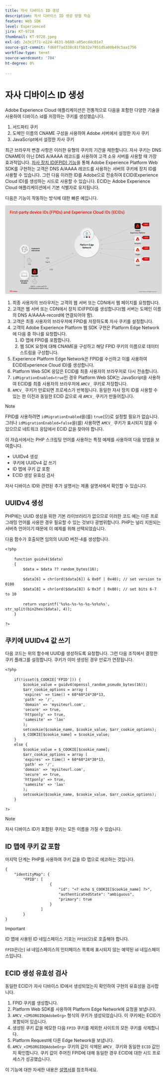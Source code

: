 ```yaml
---
title: 자사 디바이스 ID 생성
description: 자사 디바이스 ID 생성 방법 학습
feature: Web SDK
level: Experienced
jira: KT-9728
thumbnail: KT-9728.jpeg
exl-id: 2e3c1f71-e224-4631-b680-a05ecd4c01e7
source-git-commit: fd60f7ad338c81f5b32e7951d5a00b49c5aa1756
workflow-type: tm+mt
source-wordcount: '704'
ht-degree: 0%

---
```


# 자사 디바이스 ID 생성

Adobe Experience Cloud 애플리케이션은 전통적으로 다음을 포함한 다양한 기술을 사용하여 디바이스 id를 저장하는 쿠키를 생성했습니다.

1. 서드파티 쿠키
1. 도메인 이름의 CNAME 구성을 사용하여 Adobe 서버에서 설정한 자사 쿠키
1. JavaScript에서 설정한 자사 쿠키

최근 브라우저 변경 사항은 이러한 유형의 쿠키의 기간을 제한합니다. 자사 쿠키는 DNS CNAME이 아닌 DNS A/AAAA 레코드를 사용하여 고객 소유 서버를 사용할 때 가장 효과적입니다. [자사 장치 ID(FPID) 기능](https://experienceleague.adobe.com/ko/docs/experience-platform/web-sdk/identity/first-party-device-ids)을 통해 Adobe Experience Platform Web SDK를 구현하는 고객은 DNS A/AAAA 레코드를 사용하는 서버의 쿠키에 장치 ID를 사용할 수 있습니다. 그런 다음 이러한 ID를 Adobe으로 전송하여 ECID(Experience Cloud ID)를 생성하는 시드로 사용할 수 있습니다. ECID는 Adobe Experience Cloud 애플리케이션에서 기본 식별자로 유지됩니다.

다음은 기능이 작동하는 방식에 대한 빠른 예입니다.

![자사 장치 ID(FPID) 및 Experience Cloud ID(ECID)](../assets/kt-9728.png)

1. 최종 사용자의 브라우저는 고객의 웹 서버 또는 CDN에서 웹 페이지를 요청합니다.
1. 고객은 웹 서버 또는 CDN에서 장치 ID(FPID)를 생성합니다(웹 서버는 도메인 이름의 DNS A/AAAA-record에 연결되어야 함).
1. 고객은 최종 사용자의 브라우저에 FPID를 저장하도록 자사 쿠키를 설정합니다.
1. 고객의 Adobe Experience Platform 웹 SDK 구현은 Platform Edge Network에 다음 중 하나를 요청합니다.
   1. ID 맵에 FPID를 포함합니다.
   1. 웹 SDK 요청에 대해 CNAME을 구성하고 해당 FPID 쿠키의 이름으로 데이터 스트림을 구성합니다.
1. Experience Platform Edge Network은 FPID를 수신하고 이를 사용하여 ECID(Experience Cloud ID)를 생성합니다.
1. Platform Web SDK 응답은 ECID를 최종 사용자의 브라우저로 다시 전송합니다.
1. `idMigrationEnabled=true`인 경우 Platform Web SDK는 JavaScript을 사용하여 ECID를 최종 사용자의 브라우저에 `AMCV_` 쿠키로 저장합니다.
1. `AMCV_` 쿠키가 만료되면 프로세스가 반복됩니다. 동일한 자사 장치 ID를 사용할 수 있는 한 이전과 동일한 ECID 값으로 새 `AMCV_` 쿠키가 만들어집니다.

>[!NOTE]
>
>FPID를 사용하려면 `idMigrationEnabled`을(를) `true`(으)로 설정할 필요가 없습니다. 그러나 `idMigrationEnabled=false`을(를) 사용하면 `AMCV_` 쿠키가 표시되지 않을 수 있으므로 네트워크 응답에서 ECID 값을 찾아야 합니다.


이 자습서에서는 PHP 스크립팅 언어를 사용하는 특정 예제를 사용하여 다음 방법을 보여줍니다.

* UUIDv4 생성
* 쿠키에 UUIDv4 값 쓰기
* ID 맵에 쿠키 값 포함
* ECID 생성 유효성 검사

자사 디바이스 ID와 관련된 추가 설명서는 제품 설명서에서 확인할 수 있습니다.

## UUIDv4 생성

PHP에는 UUID 생성을 위한 기본 라이브러리가 없으므로 이러한 코드 예는 다른 프로그래밍 언어를 사용한 경우 필요할 수 있는 것보다 광범위합니다. PHP는 널리 지원되는 서버측 언어이기 때문에 이 예제를 위해 선택되었습니다.


다음 함수가 호출되면 임의의 UUID 버전-4를 생성합니다.

```
<?php
    
    function guidv4($data)
    {
        $data = $data ?? random_bytes(16);

        $data[6] = chr(ord($data[6]) & 0x0f | 0x40); // set version to 0100
        $data[8] = chr(ord($data[8]) & 0x3f | 0x80); // set bits 6-7 to 10

        return vsprintf('%s%s-%s-%s-%s-%s%s%s', str_split(bin2hex($data), 4));
    }

?>
```

## 쿠키에 UUIDv4 값 쓰기

다음 코드는 위의 함수에 UUID를 생성하도록 요청합니다. 그런 다음 조직에서 결정한 쿠키 플래그를 설정합니다. 쿠키가 이미 생성된 경우 만료가 연장됩니다.

```
<?php

    if(!isset($_COOKIE['FPID'])) {
        $cookie_value = guidv4(openssl_random_pseudo_bytes(16));        
        $arr_cookie_options = array (
        'expires' => time() + 60*60*24*30*13,
        'path' => '/',
        'domain' => 'mysiteurl.com',
        'secure' => true,
        'httponly' => true,
        'samesite' => 'lax'
        );
        setcookie($cookie_name, $cookie_value, $arr_cookie_options);
        $_COOKIE[$cookie_name] = $cookie_value;
    }
    else {
        $cookie_value = $_COOKIE[$cookie_name];
        $arr_cookie_options = array (
        'expires' => time() + 60*60*24*30*13,
        'path' => '/',
        'domain' => 'mysiteurl.com',
        'secure' => true,
        'httponly' => true,
        'samesite' => 'lax'
        );
        setcookie($cookie_name, $cookie_value, $arr_cookie_options);
    }

?>
```

>[!NOTE]
>
>자사 디바이스 ID가 포함된 쿠키는 모든 이름을 가질 수 있습니다.

## ID 맵에 쿠키 값 포함

마지막 단계는 PHP를 사용하여 쿠키 값을 ID 맵으로 에코하는 것입니다.


```
{
    "identityMap": {
        "FPID": [
                    {
                        "id": "<? echo $_COOKIE[$cookie_name] ?>",
                        "authenticatedState": "ambiguous",
                        "primary": true
                    }
                ]
        }
}
```

>[!IMPORTANT]
>
>ID 맵에 사용된 ID 네임스페이스 기호는 `FPID`(으)로 호출해야 합니다.
>
> `FPID`은(는) id 네임스페이스의 인터페이스 목록에 표시되지 않는 예약된 id 네임스페이스입니다.


## ECID 생성 유효성 검사

동일한 ECID가 자사 디바이스 ID에서 생성되었는지 확인하여 구현의 유효성을 검사합니다.

1. FPID 쿠키를 생성합니다.
1. Platform Web SDK를 사용하여 Platform Edge Network에 요청을 보냅니다.
1. `AMCV_<IMSORGID@AdobeOrg>` 형식의 쿠키가 생성되었습니다. 이 쿠키에는 ECID가 포함되어 있습니다.
1. 생성된 쿠키 값을 메모한 다음 `FPID` 쿠키를 제외한 사이트의 모든 쿠키를 삭제합니다.
1. Platform Request에 다른 Edge Network을 보냅니다.
1. `AMCV_<IMSORGID@AdobeOrg>` 쿠키의 값이 삭제된 `AMCV_` 쿠키와 동일한 `ECID` 값인지 확인합니다. 쿠키 값이 주어진 FPID에 대해 동일한 경우 ECID에 대한 시드 프로세스가 성공했습니다.

이 기능에 대한 자세한 내용은 [설명서](https://experienceleague.adobe.com/docs/experience-platform/edge/identity/first-party-device-ids.html?lang=ko)를 참조하세요.
